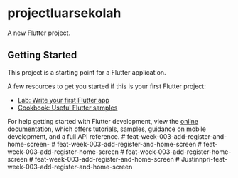 # projectluarsekolah

A new Flutter project.

## Getting Started

This project is a starting point for a Flutter application.

A few resources to get you started if this is your first Flutter project:

- [Lab: Write your first Flutter app](https://docs.flutter.dev/get-started/codelab)
- [Cookbook: Useful Flutter samples](https://docs.flutter.dev/cookbook)

For help getting started with Flutter development, view the
[online documentation](https://docs.flutter.dev/), which offers tutorials,
samples, guidance on mobile development, and a full API reference.
#   f e a t - w e e k - 0 0 3 - a d d - r e g i s t e r - a n d - h o m e - s c r e e n -  
 #   f e a t - w e e k - 0 0 3 - a d d - r e g i s t e r - a n d - h o m e - s c r e e n  
 #   f e a t - w e e k - 0 0 3 - a d d - r e g i s t e r - h o m e - s c r e e n  
 #   f e a t - w e e k - 0 0 3 - a d d - r e g i s t e r - h o m e - s c r e e n  
 #   f e a t - w e e k - 0 0 3 - a d d - r e g i s t e r - a n d - h o m e - s c r e e n  
 #   J u s t i n n p r i - f e a t - w e e k - 0 0 3 - a d d - r e g i s t e r - a n d - h o m e - s c r e e n  
 